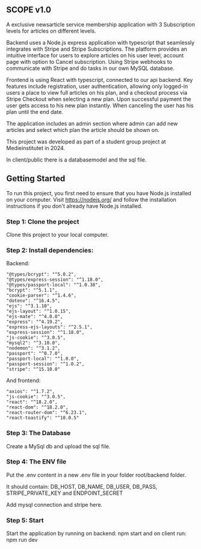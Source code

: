 ## SCOPE v1.0
A exclusive newsarticle service membership application with 3 Subscription levels for articles on different levels. 

Backend uses a Node.js express application with typescript that seamlessly integrates with Stripe and Stripe Subscriptions. The platform provides an intuitive interface for users to explore articles on his user level, account page with option to Cancel subscription. Using Stripe webhooks to communicate with Stripe and do tasks in our own MySQL database.

Frontend is using React with typescript, connected to our api backend. Key features include registration, user authentication, allowing only logged-in users a place to view full articles on his plan, and a checkout process via Stripe Checkout when selecting a new plan. Upon successful payment the user gets access to his new plan instantly. When canceling the user has his plan until the end date.

The application includes an admin section where admin can add new articles and select which plan the article should be shown on.

This project was developed as part of a student group project at Medieinstitutet in 2024.

In client/public there is a databasemodel and the sql file.

## Getting Started
To run this project, you first need to ensure that you have Node.js installed on your computer. Visit https://nodejs.org/ and follow the installation instructions if you don't already have Node.js installed.

### Step 1: Clone the project
Clone this project to your local computer.

### Step 2: Install dependencies:
Backend: 

    "@types/bcrypt": "^5.0.2",
    "@types/express-session": "^1.18.0",
    "@types/passport-local": "^1.0.38",
    "bcrypt": "^5.1.1",
    "cookie-parser": "^1.4.6",
    "dotenv": "^16.4.5",
    "ejs": "^3.1.10",
    "ejs-layout": "^1.0.15",
    "ejs-mate": "^4.0.0",
    "express": "^4.19.2",
    "express-ejs-layouts": "^2.5.1",
    "express-session": "^1.18.0",
    "js-cookie": "^3.0.5",
    "mysql2": "^3.10.0",
    "nodemon": "^3.1.2",
    "passport": "^0.7.0",
    "passport-local": "^1.0.0",
    "passport-session": "^1.0.2",
    "stripe": "^15.10.0"


And frontend:

    "axios": "^1.7.2",
    "js-cookie": "^3.0.5",
    "react": "^18.2.0",
    "react-dom": "^18.2.0",
    "react-router-dom": "^6.23.1",
    "react-toastify": "^10.0.5"

### Step 3: The Database
Create a MySql db and upload the sql file.

### Step 4: The ENV file
Put the .env content in a new .env file in your folder root/backend folder.

It should contain: 
DB_HOST, DB_NAME, DB_USER, DB_PASS, STRIPE_PRIVATE_KEY and ENDPOINT_SECRET

Add mysql connection and stripe here.

### Step 5: Start
Start the application by running on backend: npm start
and on client run: npm run dev
